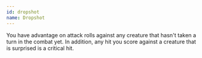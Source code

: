 ```yaml
---
id: dropshot
name: Dropshot
---
```

You have advantage on attack rolls against any creature that hasn't taken a turn in the combat yet. In addition, any hit 
you score against a creature that is surprised is a critical hit.